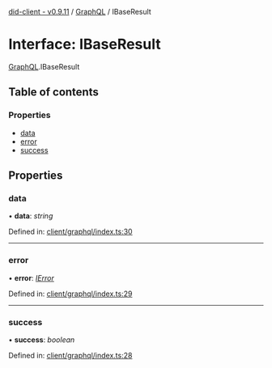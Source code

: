 [did-client - v0.9.11](../README.md) / [GraphQL](../modules/graphql.md) / IBaseResult

# Interface: IBaseResult

[GraphQL](../modules/graphql.md).IBaseResult

## Table of contents

### Properties

- [data](graphql.ibaseresult.md#data)
- [error](graphql.ibaseresult.md#error)
- [success](graphql.ibaseresult.md#success)

## Properties

### data

• **data**: *string*

Defined in: [client/graphql/index.ts:30](https://github.com/Puzzlepart/did/blob/dev/client/graphql/index.ts#L30)

___

### error

• **error**: [*IError*](graphql.ierror.md)

Defined in: [client/graphql/index.ts:29](https://github.com/Puzzlepart/did/blob/dev/client/graphql/index.ts#L29)

___

### success

• **success**: *boolean*

Defined in: [client/graphql/index.ts:28](https://github.com/Puzzlepart/did/blob/dev/client/graphql/index.ts#L28)
